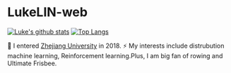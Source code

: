 ﻿# LukeLIN-web
 
[![Luke's github stats](https://github-readme-stats.vercel.app/api?username=LukeLIN-web)](https://github.com/LukeLIN-web/github-readme-stats)
[![Top Langs](https://github-readme-stats.vercel.app/api/top-langs/?username=LukeLIN-web&layout=compact&hide=html,c&theme=radical)](https://github.com/LukeLIN-web)

<!--
**LukeLIN** is a ✨ _special_ ✨ repository because its `README.md` (this file) appears on your GitHub profile.

Here are some ideas to get you started:

- 🔭 I’m currently working on ...
- 🌱 I’m currently learning ...
- 👯 I’m looking to collaborate on ...
- 🤔 I’m looking for help with ...
- 💬 Ask me about ...
- 📫 How to reach me: ...
- 😄 Pronouns: ...
- ⚡ Fun fact: ...
-->


🌱 I entered  [Zhejiang University](https://www.zju.edu.cn/) in 2018. ⚡ My interests include distrubution machine learning, Reinforcement learning.Plus, I am big fan of rowing and Ultimate Frisbee. 

